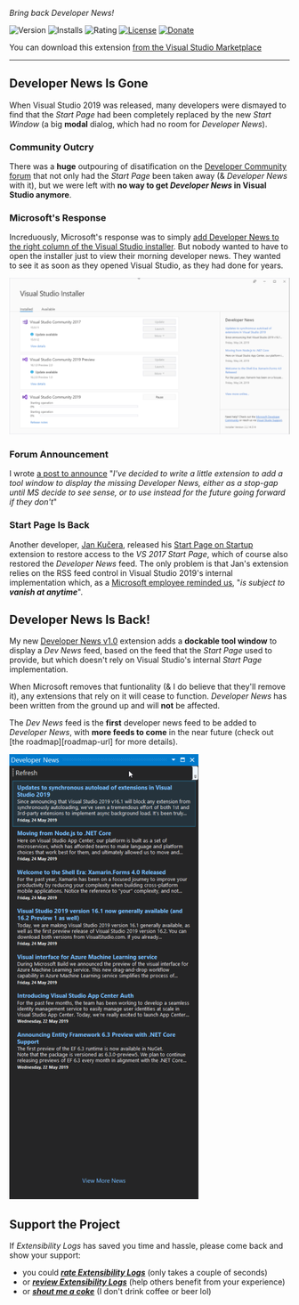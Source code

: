 ﻿*Bring back Developer News!*

![Version][version-badge-url]
![Installs][installs-badge-url]
![Rating][rating-badge-url]
[![License][license-badge]](https://github.com/luminous-software/developer-news/blob/master/LICENSE)
[![Donate][paypal-badge]](https://www.paypal.me/yannduran/5)

[version-badge-url]: http://vsmarketplacebadge.apphb.com/version-short/YannDuran.DeveloperNews.svg?label=version&colorB=7E57C2&style=flat-square
[installs-badge-url]: http://vsmarketplacebadge.apphb.com/installs-short/YannDuran.DeveloperNews.svg?colorB=7E57C2&style=flat-square
[rating-badge-url]: http://vsmarketplacebadge.apphb.com/rating-short/YannDuran.DeveloperNews.svg?colorB=7E57C2&style=flat-square
[license-badge]: https://img.shields.io/badge/license-MIT-7E57C2.svg?style=flat-square
[license-url]: https://github.com/luminous-software/developer-news/blob/master/LICENSE
[paypal-badge]: https://img.shields.io/badge/donate-paypal-green.svg?style=flat-square
[paypal-url]: https://www.paypal.me/yannduran/10

You can download this extension [from the Visual Studio Marketplace][marketplace-url]

[marketplace-url]: https://marketplace.visualstudio.com/items?itemName=YannDuran.DeveloperNews

---

## Developer News Is Gone

When Visual Studio 2019 was released, many developers were dismayed to find that the _Start Page_ had been completely
replaced by the new _Start Window_ (a big **modal** dialog, which had no room for _Developer News_).

### Community Outcry

There was a **huge** outpouring of disatification on the [Developer Community forum][developer-community-forum-url] that
not only had the _Start Page_ been taken away (& _Developer News_ with it), but we were left with **no way to get _Developer News_
in Visual Studio anymore**.

[developer-community-forum-url]: https://developercommunity.visualstudio.com/idea/399833/bring-back-the-developer-news-on-startup.html

### Microsoft's Response
Increduously, Microsoft's response was to simply
[add Developer News to the right column of the Visual Studio installer][microsoft-announcement-url].
But nobody wanted to have to open the installer just to view their morning developer news.
They wanted to see it as soon as they opened Visual Studio, as they had done for years.

![VS Installer](assets/images/installer.png)

[microsoft-announcement-url]: https://developercommunity.visualstudio.com/comments/469066/view.html

### Forum Announcement

I wrote [a post to announce][my-announcement-url] "_I've decided to write a little extension to add a tool window
to display the missing Developer News, either as a stop-gap until MS decide to see sense, or to use instead for the
future going forward if they don't_"

[my-announcement-url]: https://developercommunity.visualstudio.com/comments/513534/view.html

### Start Page Is Back
Another developer, [Jan Kučera][jan-kučera-url], released his [Start Page on Startup][start-page-on-startup-url]
extension to restore access to the _VS 2017 Start Page_, which of course also restored the _Developer News_ feed.
The only problem is that Jan's extension relies on the RSS feed control in Visual Studio 2019's internal implementation
which, as a [Microsoft employee reminded us][microsoft-employee-url], "_is subject to **vanish at anytime**_".

[jan-kučera-url]: https://marketplace.visualstudio.com/publishers/JanKucera
[start-page-on-startup-url]: https://marketplace.visualstudio.com/items?itemName=JanKucera.StartPageOnStartup
[microsoft-employee-url]: https://developercommunity.visualstudio.com/comments/513807/view.html

## Developer News Is Back!

My new [Developer News v1.0][developer-news-url] extension adds a **dockable tool window** to display a _Dev News_ feed,
based on the feed that the _Start Page_ used to provide,
but which doesn't rely on Visual Studio's internal _Start Page_ implementation.

When Microsoft removes that funtionality (& I do believe that they'll remove it), any extensions that rely on it
will cease to function. _Developer News_ has been written from the ground up and will **not** be affected.

The _Dev News_ feed is the **first** developer news feed to be added to _Developer News_,
with **more feeds to come** in the near future (check out [the roadmap][roadmap-url] for more details).

![Dev News](assets/images/dev-news.png)

[developer-news-url]: https://marketplace.visualstudio.com/items?itemName=YannDuran.DeveloperNews

## Support the Project

If *Extensibility Logs* has saved you time and hassle, please come back and show your support:

- you could [***rate *Extensibility Logs****][rate-or-review-url] (only takes a couple of seconds)
- or [***review *Extensibility Logs****][rate-or-review-url] (help others benefit from your experience)
- or [***shout me a coke***](https://www.paypal.me/yannduran/5) (I don't drink coffee or beer lol)

[rate-or-review-url]: https://marketplace.visualstudio.com/items?itemName=YannDuran.DeveloperNews#review-details
[qna-url]: https://marketplace.visualstudio.com/items?itemName=YannDuran.DeveloperNews#qna
[suggestions-url]: https://marketplace.visualstudio.com/items?itemName=YannDuran.DeveloperNews#qna
